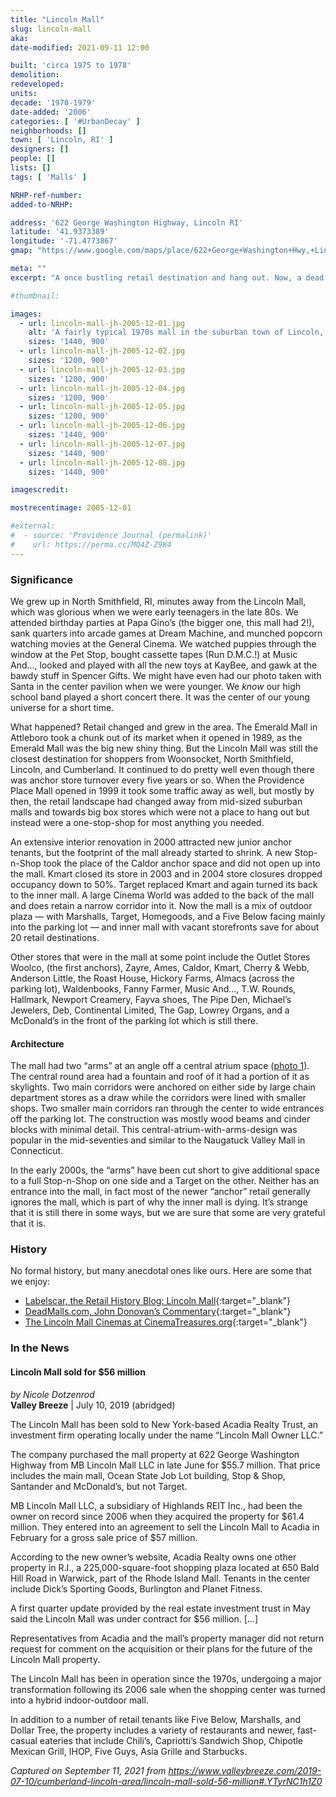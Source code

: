 ```yaml
---
title: "Lincoln Mall"
slug: lincoln-mall
aka:
date-modified: 2021-09-11 12:00

built: 'circa 1975 to 1978'
demolition:
redeveloped:
units:
decade: '1970-1979'
date-added: '2006'
categories: [ '#UrbanDecay' ]
neighborhoods: []
town: [ 'Lincoln, RI' ]
designers: []
people: []
lists: []
tags: [ 'Malls' ]

NRHP-ref-number:
added-to-NRHP:

address: '622 George Washington Highway, Lincoln RI'
latitude: '41.9373389'
longitude: '-71.4773867'
gmap: "https://www.google.com/maps/place/622+George+Washington+Hwy,+Lincoln,+RI+02865/@41.9373389,-71.4773867,17z/data=!3m1!4b1!4m5!3m4!1s0x89e44244222e1a1b:0x555815243b1c69d4!8m2!3d41.9373389!4d-71.475198"

meta: ""
excerpt: "A once bustling retail destination and hang out. Now, a dead mall? Not quite yet…"

#thumbnail:

images:
  - url: lincoln-mall-jh-2005-12-01.jpg
    alt: 'A fairly typical 1970s mall in the suburban town of Lincoln, RI. Originally built as two wings with an anchor on each end centered around a rotunda-style atrium, the wings have been shortened dramatically as retail anchors have turned their back to the mall and faced the parking lots.'
    sizes: '1440, 900'
  - url: lincoln-mall-jh-2005-12-02.jpg
    sizes: '1200, 900'
  - url: lincoln-mall-jh-2005-12-03.jpg
    sizes: '1200, 900'
  - url: lincoln-mall-jh-2005-12-04.jpg
    sizes: '1200, 900'
  - url: lincoln-mall-jh-2005-12-05.jpg
    sizes: '1200, 900'
  - url: lincoln-mall-jh-2005-12-06.jpg
    sizes: '1440, 900'
  - url: lincoln-mall-jh-2005-12-07.jpg
    sizes: '1440, 900'
  - url: lincoln-mall-jh-2005-12-08.jpg
    sizes: '1440, 900'

imagescredit:

mostrecentimage: 2005-12-01

#external:
#  - source: 'Providence Journal (permalink)'
#    url: https://perma.cc/MQ4Z-Z9K4
---
```


### Significance

We grew up in North Smithfield, RI, minutes away from the Lincoln Mall, which was glorious when we were early teenagers in the late 80s. We attended birthday parties at Papa Gino’s (the bigger one, this mall had 2!), sank quarters into arcade games at Dream Machine, and munched popcorn watching movies at the General Cinema. We watched puppies through the window at the Pet Stop, bought cassette tapes (Run D.M.C.!) at Music And…, looked and played with all the new toys at KayBee, and gawk at the bawdy stuff in Spencer Gifts. We might have even had our photo taken with Santa in the center pavilion when we were younger. We _know_ our high school band played a short concert there. It was the center of our young universe for a short time. 

What happened? Retail changed and grew in the area. The Emerald Mall in Attleboro took a chunk out of its market when it opened in 1989, as the Emerald Mall was the big new shiny thing. But the Lincoln Mall was still the closest destination for shoppers from Woonsocket, North Smithfield, Lincoln, and Cumberland. It continued to do pretty well even though there was anchor store turnover every five years or so. When the Providence Place Mall opened in 1999 it took some traffic away as well, but mostly by then, the retail landscape had changed away from mid-sized suburban malls and towards big box stores which were not a place to hang out but instead were a one-stop-shop for most anything you needed. 

An extensive interior renovation in 2000 attracted new junior anchor tenants, but the footprint of the mall already started to shrink. A new Stop-n-Shop took the place of the Caldor anchor space and did not open up into the mall. Kmart closed its store in 2003 and in 2004 store closures dropped occupancy down to 50%. Target replaced Kmart and again turned its back to the inner mall. A large Cinema World was added to the back of the mall and does retain a narrow corridor into it. Now the mall is a mix of outdoor plaza — with Marshalls, Target, Homegoods, and a Five Below facing mainly into the parking lot — and inner mall with vacant storefronts save for about 20 retail destinations. 

Other stores that were in the mall at some point include the Outlet Stores Woolco, (the first anchors), Zayre, Ames, Caldor, Kmart, Cherry & Webb, Anderson Little, the Roast House, Hickory Farms, Almacs (across the parking lot), Waldenbooks, Fanny Farmer, Music And…, T.W. Rounds, Hallmark, Newport Creamery, Fayva shoes, The Pipe Den, Michael’s Jewelers, Deb, Continental Limited, The Gap, Lowrey Organs, and a McDonald’s in the front of the parking lot which is still there.


#### Architecture

The mall had two “arms” at an angle off a central atrium space ([photo 1](#photo-lincoln-mall-jh-2005-12-01)). The central round area had a fountain and roof of it had a portion of it as skylights. Two main corridors were anchored on either side by large chain department stores as a draw while the corridors were lined with smaller shops. Two smaller main corridors ran through the center to wide entrances off the parking lot. The construction was mostly wood beams and cinder blocks with minimal detail. This central-atrium-with-arms-design was popular in the mid-seventies and similar to the Naugatuck Valley Mall in Connecticut. 

In the early 2000s, the “arms” have been cut short to give additional space to a full Stop-n-Shop on one side and a Target on the other. Neither has an entrance into the mall, in fact most of the newer “anchor” retail generally ignores the mall, which is part of why the inner mall is dying. It’s strange that it is still there in some ways, but we are sure that some are very grateful that it is. 


### History

No formal history, but many anecdotal ones like ours. Here are some that we enjoy:

+ [Labelscar, the Retail History Blog: Lincoln Mall](http://www.labelscar.com/rhode-island/lincoln-mall){:target="_blank"}
+ [DeadMalls.com, John Donovan’s Commentary](http://www.deadmalls.com/malls/lincoln_mall_ri.html){:target="_blank"}
+ [The Lincoln Mall Cinemas at CinemaTreasures.org](http://cinematreasures.org/theaters/6779){:target="_blank"}


### In the News

#### Lincoln Mall sold for $56 million

_by Nicole Dotzenrod_  
**Valley Breeze** | July 10, 2019 (abridged)

The Lincoln Mall has been sold to New York-based Acadia Realty Trust, an investment firm operating locally under the name “Lincoln Mall Owner LLC.”

The company purchased the mall property at 622 George Washington Highway from MB Lincoln Mall LLC in late June for $55.7 million. That price includes the main mall, Ocean State Job Lot building, Stop & Shop, Santander and McDonald’s, but not Target.

MB Lincoln Mall LLC, a subsidiary of Highlands REIT Inc., had been the owner on record since 2006 when they acquired the property for $61.4 million. They entered into an agreement to sell the Lincoln Mall to Acadia in February for a gross sale price of $57 million.

According to the new owner’s website, Acadia Realty owns one other property in R.I., a 225,000-square-foot shopping plaza located at 650 Bald Hill Road in Warwick, part of the Rhode Island Mall. Tenants in the center include Dick’s Sporting Goods, Burlington and Planet Fitness.

A first quarter update provided by the real estate investment trust in May said the Lincoln Mall was under contract for $56 million. […]

Representatives from Acadia and the mall’s property manager did not return request for comment on the acquisition or their plans for the future of the Lincoln Mall property.

The Lincoln Mall has been in operation since the 1970s, undergoing a major transformation following its 2006 sale when the shopping center was turned into a hybrid indoor-outdoor mall.

In addition to a number of retail tenants like Five Below, Marshalls, and Dollar Tree, the property includes a variety of restaurants and newer, fast-casual eateries that include Chili’s, Capriotti’s Sandwich Shop, Chipotle Mexican Grill, IHOP, Five Guys, Asia Grille and Starbucks.

_Captured on September 11, 2021 from https://www.valleybreeze.com/2019-07-10/cumberland-lincoln-area/lincoln-mall-sold-56-million#.YTyrNC1h1Z0_
